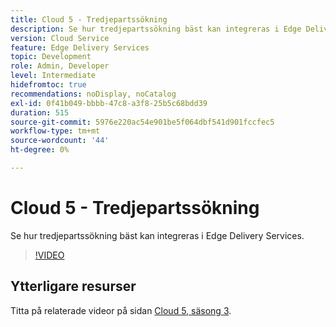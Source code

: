 ```yaml
---
title: Cloud 5 - Tredjepartssökning
description: Se hur tredjepartssökning bäst kan integreras i Edge Delivery Services.
version: Cloud Service
feature: Edge Delivery Services
topic: Development
role: Admin, Developer
level: Intermediate
hidefromtoc: true
recommendations: noDisplay, noCatalog
exl-id: 0f41b049-bbbb-47c8-a3f8-25b5c68bdd39
duration: 515
source-git-commit: 5976e220ac54e901be5f064dbf541d901fccfec5
workflow-type: tm+mt
source-wordcount: '44'
ht-degree: 0%

---
```


# Cloud 5 - Tredjepartssökning

Se hur tredjepartssökning bäst kan integreras i Edge Delivery Services.

>[!VIDEO](https://video.tv.adobe.com/v/3427040?quality=12&learn=on)

## Ytterligare resurser

Titta på relaterade videor på sidan [Cloud 5, säsong 3](../cloud5-season-3.md).
